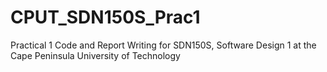 # CPUT_SDN150S_Prac1
Practical 1 Code and Report Writing for SDN150S, Software Design 1 at the Cape Peninsula University of Technology

